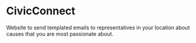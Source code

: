 # CivicConnect
Website to send templated emails to representatives in your location about causes that you are most passionate about. 
